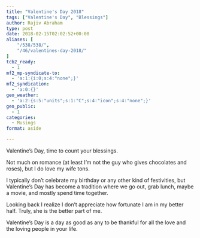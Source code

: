 ```yaml
---
title: "Valentine's Day 2018"
tags: ["Valentine's Day", "Blessings"]
author: Rajiv Abraham
type: post
date: 2018-02-15T02:02:52+00:00
aliases: [
    "/538/538/",
    "/46/valentines-day-2018/"
]
tcb2_ready:
  - 1
mf2_mp-syndicate-to:
  - 'a:1:{i:0;s:4:"none";}'
mf2_syndication:
  - 'a:0:{}'
geo_weather:
  - 'a:2:{s:5:"units";s:1:"C";s:4:"icon";s:4:"none";}'
geo_public:
  - 1
categories:
  - Musings
format: aside

---
```

<p style="text-align: left;">
  Valentine&#8217;s Day, time to count your blessings.
</p>

<p style="text-align: left;">
  Not much on romance (at least I&#8217;m not the guy who gives chocolates and roses), but I do love my wife tons.
</p>

<p style="text-align: left;">
  I typically don&#8217;t celebrate my birthday or any other kind of festivities, but Valentine&#8217;s Day has become a tradition where we go out, grab lunch, maybe a movie, and mostly spend time together.
</p>

<p style="text-align: left;">
  Looking back I realize I don&#8217;t appreciate how fortunate I am in my better half. Truly, she is the better part of me.
</p>

<p style="text-align: left;">
  Valentine&#8217;s Day is a day as good as any to be thankful for all the love and the loving people in your life.
</p>